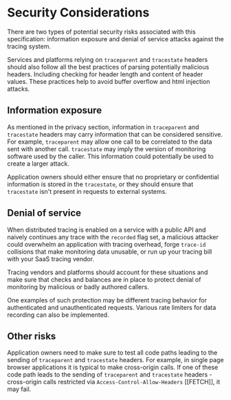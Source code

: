 # Security Considerations

There are two types of potential security risks associated with this specification: information exposure
and denial of service attacks against the tracing system.

Services and platforms relying on `traceparent` and `tracestate` headers should also follow all the
best practices of parsing potentially malicious headers. Including checking for header length and content of header
values. These practices help to avoid buffer overflow and html injection attacks.

## Information exposure

As mentioned in the privacy section, information in `traceparent` and `tracestate` headers may carry information that can be
considered sensitive. For example, `traceparent` may allow one call to be correlated to the data sent with another call.
`tracestate` may imply the version of monitoring software used by the caller. This information could potentially be used to 
create a larger attack.

Application owners should either ensure that no proprietary or confidential information is stored in the `tracestate`, or
they should ensure that `tracestate` isn't present in requests to external systems.

## Denial of service

When distributed tracing is enabled on a service with a public API and naively
continues any trace with the `recorded` flag set, a malicious attacker could
overwhelm an application with tracing overhead, forge `trace-id` collisions
that make monitoring data unusable, or run up your tracing bill with your SaaS
tracing vendor.

Tracing vendors and platforms should account for these situations and make sure
that checks and balances are in place to protect denial of monitoring by
malicious or badly authored callers.

One examples of such protection may be different tracing behavior for
authenticated and unauthenticated requests. Various rate limiters for data
recording can also be implemented.

## Other risks

Application owners need to make sure to test all code paths leading to the sending of `traceparent` and `tracestate` headers. For
example, in single page browser applications it is typical to make cross-origin calls. If one of these code path leads
to the sending of `traceparent` and `tracestate` headers - cross-origin calls restricted via <a data-cite='FETCH#http-access-control-request-headers'>`Access-Control-Allow-Headers`</a> [[FETCH]], it may fail.
